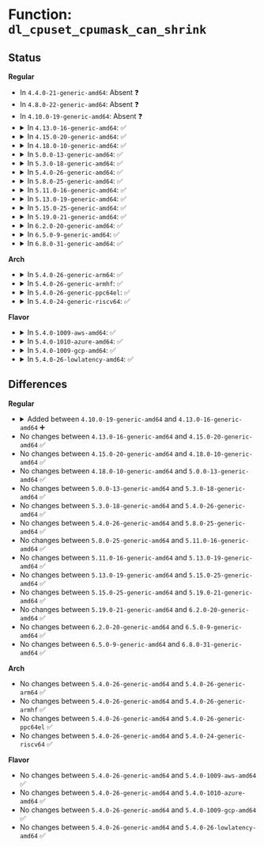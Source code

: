 # Function: <code>dl_cpuset_cpumask_can_shrink</code>

## Status
<b>Regular</b>
<ul>
<li>
In <code>4.4.0-21-generic-amd64</code>: Absent ❓
</li>
<li>
In <code>4.8.0-22-generic-amd64</code>: Absent ❓
</li>
<li>
In <code>4.10.0-19-generic-amd64</code>: Absent ❓
</li>
<li>
<details>
<summary>In <code>4.13.0-16-generic-amd64</code>: ✅</summary>

```c
int dl_cpuset_cpumask_can_shrink(const struct cpumask * cur, const struct cpumask * trial)
```

```json
{
  "name": "dl_cpuset_cpumask_can_shrink",
  "collision_type": "Unique Global",
  "inline_type": "No",
  "funcs": [
    {
      "addr": 18446744071579669136,
      "name": "dl_cpuset_cpumask_can_shrink",
      "external": true,
      "loc": "kernel/sched/deadline.c:2629",
      "file": "kernel/sched/deadline.c",
      "inline": "seen, unknown",
      "caller_inline": [],
      "caller_func": [
        "kernel/sched/core.c:cpuset_cpumask_can_shrink"
      ]
    }
  ],
  "symbols": [
    {
      "addr": 18446744071579669136,
      "name": "dl_cpuset_cpumask_can_shrink",
      "section": ".text",
      "bind": "STB_GLOBAL",
      "size": 141
    }
  ]
}
```
</details>
</li>
<li>
<details>
<summary>In <code>4.15.0-20-generic-amd64</code>: ✅</summary>

```c
int dl_cpuset_cpumask_can_shrink(const struct cpumask * cur, const struct cpumask * trial)
```

```json
{
  "name": "dl_cpuset_cpumask_can_shrink",
  "collision_type": "Unique Global",
  "inline_type": "No",
  "funcs": [
    {
      "addr": 18446744071579699584,
      "name": "dl_cpuset_cpumask_can_shrink",
      "external": true,
      "loc": "kernel/sched/deadline.c:2616",
      "file": "kernel/sched/deadline.c",
      "inline": "seen, unknown",
      "caller_inline": [],
      "caller_func": [
        "kernel/sched/core.c:cpuset_cpumask_can_shrink"
      ]
    }
  ],
  "symbols": [
    {
      "addr": 18446744071579699584,
      "name": "dl_cpuset_cpumask_can_shrink",
      "section": ".text",
      "bind": "STB_GLOBAL",
      "size": 141
    }
  ]
}
```
</details>
</li>
<li>
<details>
<summary>In <code>4.18.0-10-generic-amd64</code>: ✅</summary>

```c
int dl_cpuset_cpumask_can_shrink(const struct cpumask * cur, const struct cpumask * trial)
```

```json
{
  "name": "dl_cpuset_cpumask_can_shrink",
  "collision_type": "Unique Global",
  "inline_type": "No",
  "funcs": [
    {
      "addr": 18446744071579733664,
      "name": "dl_cpuset_cpumask_can_shrink",
      "external": true,
      "loc": "kernel/sched/deadline.c:2708",
      "file": "kernel/sched/deadline.c",
      "inline": "seen, unknown",
      "caller_inline": [],
      "caller_func": [
        "kernel/sched/core.c:cpuset_cpumask_can_shrink"
      ]
    }
  ],
  "symbols": [
    {
      "addr": 18446744071579733664,
      "name": "dl_cpuset_cpumask_can_shrink",
      "section": ".text",
      "bind": "STB_GLOBAL",
      "size": 141
    }
  ]
}
```
</details>
</li>
<li>
<details>
<summary>In <code>5.0.0-13-generic-amd64</code>: ✅</summary>

```c
int dl_cpuset_cpumask_can_shrink(const struct cpumask * cur, const struct cpumask * trial)
```

```json
{
  "name": "dl_cpuset_cpumask_can_shrink",
  "collision_type": "Unique Global",
  "inline_type": "No",
  "funcs": [
    {
      "addr": 18446744071579773344,
      "name": "dl_cpuset_cpumask_can_shrink",
      "external": true,
      "loc": "kernel/sched/deadline.c:2711",
      "file": "kernel/sched/deadline.c",
      "inline": "seen, unknown",
      "caller_inline": [],
      "caller_func": [
        "kernel/sched/core.c:cpuset_cpumask_can_shrink"
      ]
    }
  ],
  "symbols": [
    {
      "addr": 18446744071579773344,
      "name": "dl_cpuset_cpumask_can_shrink",
      "section": ".text",
      "bind": "STB_GLOBAL",
      "size": 141
    }
  ]
}
```
</details>
</li>
<li>
<details>
<summary>In <code>5.3.0-18-generic-amd64</code>: ✅</summary>

```c
int dl_cpuset_cpumask_can_shrink(const struct cpumask * cur, const struct cpumask * trial)
```

```json
{
  "name": "dl_cpuset_cpumask_can_shrink",
  "collision_type": "Unique Global",
  "inline_type": "No",
  "funcs": [
    {
      "addr": 18446744071579800752,
      "name": "dl_cpuset_cpumask_can_shrink",
      "external": true,
      "loc": "kernel/sched/deadline.c:2702",
      "file": "kernel/sched/deadline.c",
      "inline": "seen, unknown",
      "caller_inline": [],
      "caller_func": [
        "kernel/sched/core.c:cpuset_cpumask_can_shrink"
      ]
    }
  ],
  "symbols": [
    {
      "addr": 18446744071579800752,
      "name": "dl_cpuset_cpumask_can_shrink",
      "section": ".text",
      "bind": "STB_GLOBAL",
      "size": 135
    }
  ]
}
```
</details>
</li>
<li>
<details>
<summary>In <code>5.4.0-26-generic-amd64</code>: ✅</summary>

```c
int dl_cpuset_cpumask_can_shrink(const struct cpumask * cur, const struct cpumask * trial)
```

```json
{
  "name": "dl_cpuset_cpumask_can_shrink",
  "collision_type": "Unique Global",
  "inline_type": "No",
  "funcs": [
    {
      "addr": 18446744071579848592,
      "name": "dl_cpuset_cpumask_can_shrink",
      "external": true,
      "loc": "kernel/sched/deadline.c:2749",
      "file": "kernel/sched/deadline.c",
      "inline": "seen, unknown",
      "caller_inline": [],
      "caller_func": [
        "kernel/sched/core.c:cpuset_cpumask_can_shrink"
      ]
    }
  ],
  "symbols": [
    {
      "addr": 18446744071579848592,
      "name": "dl_cpuset_cpumask_can_shrink",
      "section": ".text",
      "bind": "STB_GLOBAL",
      "size": 135
    }
  ]
}
```
</details>
</li>
<li>
<details>
<summary>In <code>5.8.0-25-generic-amd64</code>: ✅</summary>

```c
int dl_cpuset_cpumask_can_shrink(const struct cpumask * cur, const struct cpumask * trial)
```

```json
{
  "name": "dl_cpuset_cpumask_can_shrink",
  "collision_type": "Unique Global",
  "inline_type": "No",
  "funcs": [
    {
      "addr": 18446744071579887280,
      "name": "dl_cpuset_cpumask_can_shrink",
      "external": true,
      "loc": "kernel/sched/deadline.c:2749",
      "file": "kernel/sched/deadline.c",
      "inline": "seen, unknown",
      "caller_inline": [],
      "caller_func": [
        "kernel/sched/core.c:cpuset_cpumask_can_shrink"
      ]
    }
  ],
  "symbols": [
    {
      "addr": 18446744071579887280,
      "name": "dl_cpuset_cpumask_can_shrink",
      "section": ".text",
      "bind": "STB_GLOBAL",
      "size": 139
    }
  ]
}
```
</details>
</li>
<li>
<details>
<summary>In <code>5.11.0-16-generic-amd64</code>: ✅</summary>

```c
int dl_cpuset_cpumask_can_shrink(const struct cpumask * cur, const struct cpumask * trial)
```

```json
{
  "name": "dl_cpuset_cpumask_can_shrink",
  "collision_type": "Unique Global",
  "inline_type": "No",
  "funcs": [
    {
      "addr": 18446744071579881472,
      "name": "dl_cpuset_cpumask_can_shrink",
      "external": true,
      "loc": "kernel/sched/deadline.c:2900",
      "file": "kernel/sched/deadline.c",
      "inline": "seen, unknown",
      "caller_inline": [],
      "caller_func": [
        "kernel/sched/core.c:cpuset_cpumask_can_shrink"
      ]
    }
  ],
  "symbols": [
    {
      "addr": 18446744071579881472,
      "name": "dl_cpuset_cpumask_can_shrink",
      "section": ".text",
      "bind": "STB_GLOBAL",
      "size": 139
    }
  ]
}
```
</details>
</li>
<li>
<details>
<summary>In <code>5.13.0-19-generic-amd64</code>: ✅</summary>

```c
int dl_cpuset_cpumask_can_shrink(const struct cpumask * cur, const struct cpumask * trial)
```

```json
{
  "name": "dl_cpuset_cpumask_can_shrink",
  "collision_type": "Unique Global",
  "inline_type": "No",
  "funcs": [
    {
      "addr": 18446744071579890592,
      "name": "dl_cpuset_cpumask_can_shrink",
      "external": true,
      "loc": "kernel/sched/deadline.c:2884",
      "file": "kernel/sched/deadline.c",
      "inline": "seen, unknown",
      "caller_inline": [],
      "caller_func": [
        "kernel/sched/core.c:cpuset_cpumask_can_shrink"
      ]
    }
  ],
  "symbols": [
    {
      "addr": 18446744071579890592,
      "name": "dl_cpuset_cpumask_can_shrink",
      "section": ".text",
      "bind": "STB_GLOBAL",
      "size": 135
    }
  ]
}
```
</details>
</li>
<li>
<details>
<summary>In <code>5.15.0-25-generic-amd64</code>: ✅</summary>

```c
int dl_cpuset_cpumask_can_shrink(const struct cpumask * cur, const struct cpumask * trial)
```

```json
{
  "name": "dl_cpuset_cpumask_can_shrink",
  "collision_type": "Unique Global",
  "inline_type": "No",
  "funcs": [
    {
      "addr": 18446744071580005248,
      "name": "dl_cpuset_cpumask_can_shrink",
      "external": true,
      "loc": "kernel/sched/deadline.c:2898",
      "file": "kernel/sched/deadline.c",
      "inline": "seen, unknown",
      "caller_inline": [],
      "caller_func": [
        "kernel/sched/core.c:cpuset_cpumask_can_shrink"
      ]
    }
  ],
  "symbols": [
    {
      "addr": 18446744071580005248,
      "name": "dl_cpuset_cpumask_can_shrink",
      "section": ".text",
      "bind": "STB_GLOBAL",
      "size": 176
    }
  ]
}
```
</details>
</li>
<li>
<details>
<summary>In <code>5.19.0-21-generic-amd64</code>: ✅</summary>

```c
int dl_cpuset_cpumask_can_shrink(const struct cpumask * cur, const struct cpumask * trial)
```

```json
{
  "name": "dl_cpuset_cpumask_can_shrink",
  "collision_type": "Unique Global",
  "inline_type": "No",
  "funcs": [
    {
      "addr": 18446744071580135376,
      "name": "dl_cpuset_cpumask_can_shrink",
      "external": true,
      "loc": "kernel/sched/deadline.c:3005",
      "file": "kernel/sched/build_policy.c",
      "inline": "seen, unknown",
      "caller_inline": [],
      "caller_func": [
        "kernel/sched/core.c:cpuset_cpumask_can_shrink"
      ]
    }
  ],
  "symbols": [
    {
      "addr": 18446744071580135376,
      "name": "dl_cpuset_cpumask_can_shrink",
      "section": ".text",
      "bind": "STB_GLOBAL",
      "size": 236
    }
  ]
}
```
</details>
</li>
<li>
<details>
<summary>In <code>6.2.0-20-generic-amd64</code>: ✅</summary>

```c
int dl_cpuset_cpumask_can_shrink(const struct cpumask * cur, const struct cpumask * trial)
```

```json
{
  "name": "dl_cpuset_cpumask_can_shrink",
  "collision_type": "Unique Global",
  "inline_type": "No",
  "funcs": [
    {
      "addr": 18446744071580309760,
      "name": "dl_cpuset_cpumask_can_shrink",
      "external": true,
      "loc": "kernel/sched/deadline.c:3005",
      "file": "kernel/sched/build_policy.c",
      "inline": "seen, unknown",
      "caller_inline": [],
      "caller_func": [
        "kernel/sched/core.c:cpuset_cpumask_can_shrink"
      ]
    }
  ],
  "symbols": [
    {
      "addr": 18446744071580309760,
      "name": "dl_cpuset_cpumask_can_shrink",
      "section": ".text",
      "bind": "STB_GLOBAL",
      "size": 324
    }
  ]
}
```
</details>
</li>
<li>
<details>
<summary>In <code>6.5.0-9-generic-amd64</code>: ✅</summary>

```c
int dl_cpuset_cpumask_can_shrink(const struct cpumask * cur, const struct cpumask * trial)
```

```json
{
  "name": "dl_cpuset_cpumask_can_shrink",
  "collision_type": "Unique Global",
  "inline_type": "No",
  "funcs": [
    {
      "addr": 18446744071580377280,
      "name": "dl_cpuset_cpumask_can_shrink",
      "external": true,
      "loc": "kernel/sched/deadline.c:3031",
      "file": "kernel/sched/build_policy.c",
      "inline": "seen, unknown",
      "caller_inline": [],
      "caller_func": [
        "kernel/sched/core.c:cpuset_cpumask_can_shrink"
      ]
    }
  ],
  "symbols": [
    {
      "addr": 18446744071580377280,
      "name": "dl_cpuset_cpumask_can_shrink",
      "section": ".text",
      "bind": "STB_GLOBAL",
      "size": 324
    }
  ]
}
```
</details>
</li>
<li>
<details>
<summary>In <code>6.8.0-31-generic-amd64</code>: ✅</summary>

```c
int dl_cpuset_cpumask_can_shrink(const struct cpumask * cur, const struct cpumask * trial)
```

```json
{
  "name": "dl_cpuset_cpumask_can_shrink",
  "collision_type": "Unique Global",
  "inline_type": "No",
  "funcs": [
    {
      "addr": 18446744071580435280,
      "name": "dl_cpuset_cpumask_can_shrink",
      "external": true,
      "loc": "kernel/sched/deadline.c:3135",
      "file": "kernel/sched/build_policy.c",
      "inline": "seen, unknown",
      "caller_inline": [],
      "caller_func": [
        "kernel/sched/core.c:cpuset_cpumask_can_shrink"
      ]
    }
  ],
  "symbols": [
    {
      "addr": 18446744071580435280,
      "name": "dl_cpuset_cpumask_can_shrink",
      "section": ".text",
      "bind": "STB_GLOBAL",
      "size": 284
    }
  ]
}
```
</details>
</li>
</ul>
<b>Arch</b>
<ul>
<li>
<details>
<summary>In <code>5.4.0-26-generic-arm64</code>: ✅</summary>

```c
int dl_cpuset_cpumask_can_shrink(const struct cpumask * cur, const struct cpumask * trial)
```

```json
{
  "name": "dl_cpuset_cpumask_can_shrink",
  "collision_type": "Unique Global",
  "inline_type": "No",
  "funcs": [
    {
      "addr": 18446603336491038608,
      "name": "dl_cpuset_cpumask_can_shrink",
      "external": true,
      "loc": "kernel/sched/deadline.c:2749",
      "file": "kernel/sched/deadline.c",
      "inline": "seen, unknown",
      "caller_inline": [],
      "caller_func": [
        "kernel/sched/core.c:cpuset_cpumask_can_shrink"
      ]
    }
  ],
  "symbols": [
    {
      "addr": 18446603336491038608,
      "name": "dl_cpuset_cpumask_can_shrink",
      "section": ".text",
      "bind": "STB_GLOBAL",
      "size": 268
    }
  ]
}
```
</details>
</li>
<li>
<details>
<summary>In <code>5.4.0-26-generic-armhf</code>: ✅</summary>

```c
int dl_cpuset_cpumask_can_shrink(const struct cpumask * cur, const struct cpumask * trial)
```

```json
{
  "name": "dl_cpuset_cpumask_can_shrink",
  "collision_type": "Unique Global",
  "inline_type": "No",
  "funcs": [
    {
      "addr": 3225048416,
      "name": "dl_cpuset_cpumask_can_shrink",
      "external": true,
      "loc": "kernel/sched/deadline.c:2749",
      "file": "kernel/sched/deadline.c",
      "inline": "seen, unknown",
      "caller_inline": [],
      "caller_func": [
        "kernel/sched/core.c:cpuset_cpumask_can_shrink"
      ]
    }
  ],
  "symbols": [
    {
      "addr": 3225048416,
      "name": "dl_cpuset_cpumask_can_shrink",
      "section": ".text",
      "bind": "STB_GLOBAL",
      "size": 180
    }
  ]
}
```
</details>
</li>
<li>
<details>
<summary>In <code>5.4.0-26-generic-ppc64el</code>: ✅</summary>

```c
int dl_cpuset_cpumask_can_shrink(const struct cpumask * cur, const struct cpumask * trial)
```

```json
{
  "name": "dl_cpuset_cpumask_can_shrink",
  "collision_type": "Unique Global",
  "inline_type": "No",
  "funcs": [
    {
      "addr": 13835058055283917616,
      "name": "dl_cpuset_cpumask_can_shrink",
      "external": true,
      "loc": "kernel/sched/deadline.c:2749",
      "file": "kernel/sched/deadline.c",
      "inline": "seen, unknown",
      "caller_inline": [],
      "caller_func": [
        "kernel/sched/core.c:cpuset_cpumask_can_shrink"
      ]
    }
  ],
  "symbols": [
    {
      "addr": 13835058055283917616,
      "name": "dl_cpuset_cpumask_can_shrink",
      "section": ".text",
      "bind": "STB_GLOBAL",
      "size": 272
    }
  ]
}
```
</details>
</li>
<li>
<details>
<summary>In <code>5.4.0-24-generic-riscv64</code>: ✅</summary>

```c
int dl_cpuset_cpumask_can_shrink(const struct cpumask * cur, const struct cpumask * trial)
```

```json
{
  "name": "dl_cpuset_cpumask_can_shrink",
  "collision_type": "Unique Global",
  "inline_type": "No",
  "funcs": [
    {
      "addr": 18446743936271639836,
      "name": "dl_cpuset_cpumask_can_shrink",
      "external": true,
      "loc": "kernel/sched/deadline.c:2749",
      "file": "kernel/sched/deadline.c",
      "inline": "seen, unknown",
      "caller_inline": [],
      "caller_func": [
        "kernel/sched/core.c:cpuset_cpumask_can_shrink"
      ]
    }
  ],
  "symbols": [
    {
      "addr": 18446743936271639836,
      "name": "dl_cpuset_cpumask_can_shrink",
      "section": ".text",
      "bind": "STB_GLOBAL",
      "size": 166
    }
  ]
}
```
</details>
</li>
</ul>
<b>Flavor</b>
<ul>
<li>
<details>
<summary>In <code>5.4.0-1009-aws-amd64</code>: ✅</summary>

```c
int dl_cpuset_cpumask_can_shrink(const struct cpumask * cur, const struct cpumask * trial)
```

```json
{
  "name": "dl_cpuset_cpumask_can_shrink",
  "collision_type": "Unique Global",
  "inline_type": "No",
  "funcs": [
    {
      "addr": 18446744071579820944,
      "name": "dl_cpuset_cpumask_can_shrink",
      "external": true,
      "loc": "kernel/sched/deadline.c:2749",
      "file": "kernel/sched/deadline.c",
      "inline": "seen, unknown",
      "caller_inline": [],
      "caller_func": [
        "kernel/sched/core.c:cpuset_cpumask_can_shrink"
      ]
    }
  ],
  "symbols": [
    {
      "addr": 18446744071579820944,
      "name": "dl_cpuset_cpumask_can_shrink",
      "section": ".text",
      "bind": "STB_GLOBAL",
      "size": 135
    }
  ]
}
```
</details>
</li>
<li>
<details>
<summary>In <code>5.4.0-1010-azure-amd64</code>: ✅</summary>

```c
int dl_cpuset_cpumask_can_shrink(const struct cpumask * cur, const struct cpumask * trial)
```

```json
{
  "name": "dl_cpuset_cpumask_can_shrink",
  "collision_type": "Unique Global",
  "inline_type": "No",
  "funcs": [
    {
      "addr": 18446744071579755552,
      "name": "dl_cpuset_cpumask_can_shrink",
      "external": true,
      "loc": "kernel/sched/deadline.c:2749",
      "file": "kernel/sched/deadline.c",
      "inline": "seen, unknown",
      "caller_inline": [],
      "caller_func": [
        "kernel/sched/core.c:cpuset_cpumask_can_shrink"
      ]
    }
  ],
  "symbols": [
    {
      "addr": 18446744071579755552,
      "name": "dl_cpuset_cpumask_can_shrink",
      "section": ".text",
      "bind": "STB_GLOBAL",
      "size": 135
    }
  ]
}
```
</details>
</li>
<li>
<details>
<summary>In <code>5.4.0-1009-gcp-amd64</code>: ✅</summary>

```c
int dl_cpuset_cpumask_can_shrink(const struct cpumask * cur, const struct cpumask * trial)
```

```json
{
  "name": "dl_cpuset_cpumask_can_shrink",
  "collision_type": "Unique Global",
  "inline_type": "No",
  "funcs": [
    {
      "addr": 18446744071579808960,
      "name": "dl_cpuset_cpumask_can_shrink",
      "external": true,
      "loc": "kernel/sched/deadline.c:2749",
      "file": "kernel/sched/deadline.c",
      "inline": "seen, unknown",
      "caller_inline": [],
      "caller_func": [
        "kernel/sched/core.c:cpuset_cpumask_can_shrink"
      ]
    }
  ],
  "symbols": [
    {
      "addr": 18446744071579808960,
      "name": "dl_cpuset_cpumask_can_shrink",
      "section": ".text",
      "bind": "STB_GLOBAL",
      "size": 135
    }
  ]
}
```
</details>
</li>
<li>
<details>
<summary>In <code>5.4.0-26-lowlatency-amd64</code>: ✅</summary>

```c
int dl_cpuset_cpumask_can_shrink(const struct cpumask * cur, const struct cpumask * trial)
```

```json
{
  "name": "dl_cpuset_cpumask_can_shrink",
  "collision_type": "Unique Global",
  "inline_type": "No",
  "funcs": [
    {
      "addr": 18446744071579854048,
      "name": "dl_cpuset_cpumask_can_shrink",
      "external": true,
      "loc": "kernel/sched/deadline.c:2749",
      "file": "kernel/sched/deadline.c",
      "inline": "seen, unknown",
      "caller_inline": [],
      "caller_func": [
        "kernel/sched/core.c:cpuset_cpumask_can_shrink"
      ]
    }
  ],
  "symbols": [
    {
      "addr": 18446744071579854048,
      "name": "dl_cpuset_cpumask_can_shrink",
      "section": ".text",
      "bind": "STB_GLOBAL",
      "size": 168
    }
  ]
}
```
</details>
</li>
</ul>

## Differences
<b>Regular</b>
<ul>
<li>
<details>
<summary>Added between <code>4.10.0-19-generic-amd64</code> and <code>4.13.0-16-generic-amd64</code> ➕</summary>

```c
int dl_cpuset_cpumask_can_shrink(const struct cpumask * cur, const struct cpumask * trial)
```
</details>
</li>
<li>
No changes between <code>4.13.0-16-generic-amd64</code> and <code>4.15.0-20-generic-amd64</code> ✅
</li>
<li>
No changes between <code>4.15.0-20-generic-amd64</code> and <code>4.18.0-10-generic-amd64</code> ✅
</li>
<li>
No changes between <code>4.18.0-10-generic-amd64</code> and <code>5.0.0-13-generic-amd64</code> ✅
</li>
<li>
No changes between <code>5.0.0-13-generic-amd64</code> and <code>5.3.0-18-generic-amd64</code> ✅
</li>
<li>
No changes between <code>5.3.0-18-generic-amd64</code> and <code>5.4.0-26-generic-amd64</code> ✅
</li>
<li>
No changes between <code>5.4.0-26-generic-amd64</code> and <code>5.8.0-25-generic-amd64</code> ✅
</li>
<li>
No changes between <code>5.8.0-25-generic-amd64</code> and <code>5.11.0-16-generic-amd64</code> ✅
</li>
<li>
No changes between <code>5.11.0-16-generic-amd64</code> and <code>5.13.0-19-generic-amd64</code> ✅
</li>
<li>
No changes between <code>5.13.0-19-generic-amd64</code> and <code>5.15.0-25-generic-amd64</code> ✅
</li>
<li>
No changes between <code>5.15.0-25-generic-amd64</code> and <code>5.19.0-21-generic-amd64</code> ✅
</li>
<li>
No changes between <code>5.19.0-21-generic-amd64</code> and <code>6.2.0-20-generic-amd64</code> ✅
</li>
<li>
No changes between <code>6.2.0-20-generic-amd64</code> and <code>6.5.0-9-generic-amd64</code> ✅
</li>
<li>
No changes between <code>6.5.0-9-generic-amd64</code> and <code>6.8.0-31-generic-amd64</code> ✅
</li>
</ul>
<b>Arch</b>
<ul>
<li>
No changes between <code>5.4.0-26-generic-amd64</code> and <code>5.4.0-26-generic-arm64</code> ✅
</li>
<li>
No changes between <code>5.4.0-26-generic-amd64</code> and <code>5.4.0-26-generic-armhf</code> ✅
</li>
<li>
No changes between <code>5.4.0-26-generic-amd64</code> and <code>5.4.0-26-generic-ppc64el</code> ✅
</li>
<li>
No changes between <code>5.4.0-26-generic-amd64</code> and <code>5.4.0-24-generic-riscv64</code> ✅
</li>
</ul>
<b>Flavor</b>
<ul>
<li>
No changes between <code>5.4.0-26-generic-amd64</code> and <code>5.4.0-1009-aws-amd64</code> ✅
</li>
<li>
No changes between <code>5.4.0-26-generic-amd64</code> and <code>5.4.0-1010-azure-amd64</code> ✅
</li>
<li>
No changes between <code>5.4.0-26-generic-amd64</code> and <code>5.4.0-1009-gcp-amd64</code> ✅
</li>
<li>
No changes between <code>5.4.0-26-generic-amd64</code> and <code>5.4.0-26-lowlatency-amd64</code> ✅
</li>
</ul>
